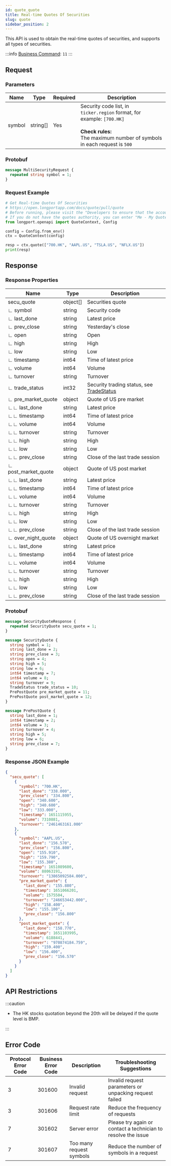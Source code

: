 ```yaml
---
id: quote_quote
title: Real-time Quotes Of Securities
slug: quote
sidebar_position: 2
---
```


This API is used to obtain the real-time quotes of securities, and supports all types of securities.

<SDKLinks module="quote" klass="QuoteContext" method="quote" />

:::info
[Business Command](../../socket/biz-command): `11`
:::

## Request

### Parameters

| Name   | Type     | Required | Description                                                                                                                                                     |
| ------ | -------- | -------- | --------------------------------------------------------------------------------------------------------------------------------------------------------------- |
| symbol | string[] | Yes      | Security code list, in `ticker.region` format, for example: `[700.HK]` <br /><br />**Check rules:**<br />The maximum number of symbols in each request is `500` |

### Protobuf

```protobuf
message MultiSecurityRequest {
  repeated string symbol = 1;
}
```

### Request Example

```python
# Get Real-time Quotes Of Securities
# https://open.longportapp.com/docs/quote/pull/quote
# Before running, please visit the "Developers to ensure that the account has the correct quotes authority.
# If you do not have the quotes authority, you can enter "Me - My Quotes - Store" to purchase the authority through the "LongPort" mobile app.
from longport.openapi import QuoteContext, Config

config = Config.from_env()
ctx = QuoteContext(config)

resp = ctx.quote(["700.HK", "AAPL.US", "TSLA.US", "NFLX.US"])
print(resp)
```

## Response

### Response Properties

| Name                | Type     | Description                                                                          |
| ------------------- | -------- | ------------------------------------------------------------------------------------ |
| secu_quote          | object[] | Securities quote                                                                     |
| ∟ symbol            | string   | Security code                                                                        |
| ∟ last_done         | string   | Latest price                                                                         |
| ∟ prev_close        | string   | Yesterday's close                                                                    |
| ∟ open              | string   | Open                                                                                 |
| ∟ high              | string   | High                                                                                 |
| ∟ low               | string   | Low                                                                                  |
| ∟ timestamp         | int64    | Time of latest price                                                                 |
| ∟ volume            | int64    | Volume                                                                               |
| ∟ turnover          | string   | Turnover                                                                             |
| ∟ trade_status      | int32    | Security trading status, see [TradeStatus](../objects#tradestatus---security-status) |
| ∟ pre_market_quote  | object   | Quote of US pre market                                                               |
| ∟∟ last_done        | string   | Latest price                                                                         |
| ∟∟ timestamp        | int64    | Time of latest price                                                                 |
| ∟∟ volume           | int64    | Volume                                                                               |
| ∟∟ turnover         | string   | Turnover                                                                             |
| ∟∟ high             | string   | High                                                                                 |
| ∟∟ low              | string   | Low                                                                                  |
| ∟∟ prev_close       | string   | Close of the last trade session                                                      |
| ∟ post_market_quote | object   | Quote of US post market                                                              |
| ∟∟ last_done        | string   | Latest price                                                                         |
| ∟∟ timestamp        | int64    | Time of latest price                                                                 |
| ∟∟ volume           | int64    | Volume                                                                               |
| ∟∟ turnover         | string   | Turnover                                                                             |
| ∟∟ high             | string   | High                                                                                 |
| ∟∟ low              | string   | Low                                                                                  |
| ∟∟ prev_close       | string   | Close of the last trade session                                                      |
| ∟ over_night_quote  | object   | Quote of US overnight market                                                         |
| ∟∟ last_done        | string   | Latest price                                                                         |
| ∟∟ timestamp        | int64    | Time of latest price                                                                 |
| ∟∟ volume           | int64    | Volume                                                                               |
| ∟∟ turnover         | string   | Turnover                                                                             |
| ∟∟ high             | string   | High                                                                                 |
| ∟∟ low              | string   | Low                                                                                  |
| ∟∟ prev_close       | string   | Close of the last trade session                                                      |

### Protobuf

```protobuf
message SecurityQuoteResponse {
  repeated SecurityQuote secu_quote = 1;
}

message SecurityQuote {
  string symbol = 1;
  string last_done = 2;
  string prev_close = 3;
  string open = 4;
  string high = 5;
  string low = 6;
  int64 timestamp = 7;
  int64 volume = 8;
  string turnover = 9;
  TradeStatus trade_status = 10;
  PrePostQuote pre_market_quote = 11;
  PrePostQuote post_market_quote = 12;
}

message PrePostQuote {
  string last_done = 1;
  int64 timestamp = 2;
  int64 volume = 3;
  string turnover = 4;
  string high = 5;
  string low = 6;
  string prev_close = 7;
}
```

### Response JSON Example

```json
{
  "secu_quote": [
    {
      "symbol": "700.HK",
      "last_done": "338.000",
      "prev_close": "334.800",
      "open": "340.600",
      "high": "340.600",
      "low": "333.000",
      "timestamp": 1651115955,
      "volume": 7310881,
      "turnover": "2461463161.000"
    },
    {
      "symbol": "AAPL.US",
      "last_done": "156.570",
      "prev_close": "156.800",
      "open": "155.910",
      "high": "159.790",
      "low": "155.380",
      "timestamp": 1651089600,
      "volume": 88063191,
      "turnover": "13865092584.000",
      "pre_market_quote": {
        "last_done": "155.880",
        "timestamp": 1651066201,
        "volume": 1575504,
        "turnover": "246653442.000",
        "high": "158.400",
        "low": "155.100",
        "prev_close": "156.800"
      },
      "post_market_quote": {
        "last_done": "158.770",
        "timestamp": 1651103995,
        "volume": 6188441,
        "turnover": "970874184.759",
        "high": "159.400",
        "low": "156.400",
        "prev_close": "156.570"
      }
    }
  ]
}
```

## API Restrictions

:::caution

- The HK stocks quotation beyond the 20th will be delayed if the quote level is BMP.

:::

## Error Code

| Protocol Error Code | Business Error Code | Description              | Troubleshooting Suggestions                                   |
| ------------------- | ------------------- | ------------------------ | ------------------------------------------------------------- |
| 3                   | 301600              | Invalid request          | Invalid request parameters or unpacking request failed        |
| 3                   | 301606              | Request rate limit       | Reduce the frequency of requests                              |
| 7                   | 301602              | Server error             | Please try again or contact a technician to resolve the issue |
| 7                   | 301607              | Too many request symbols | Reduce the number of symbols in a request                     |
